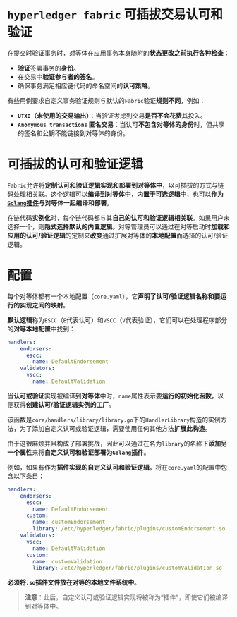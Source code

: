 # `hyperledger fabric` 可插拔交易认可和验证

在提交时验证事务时，对等体在应用事务本身随附的**状态更改之前执行各种检查**：

+ **验证**签署事务的**身份**。
+ 在交易中**验证参与者的签名**。
+ 确保事务满足相应链代码的命名空间的**认可策略**。

有些用例要求自定义事务验证规则与默认的`Fabric`验证**规则不同**，例如：

+ **`UTXO`（未使用的交易输出）**：当验证考虑到交易**是否不会花费**其投入。
+ **`Anonymous transactions` 匿名交易**：当认可**不包含对等体的身份**时，但共享的签名和公钥不能链接到对等体的身份。

# 可插拔的认可和验证逻辑

`Fabric`允许将**定制认可和验证逻辑实现和部署到对等体中**，以可插拔的方式与链码处理相关联。这个逻辑可以**编译到对等体中**，**内置于可选逻辑中**，也可以**作为[`Golang`插件](https://golang.org/pkg/plugin/)与对等体一起编译和部署**。

在链代码**实例化**时，每个链代码都与其**自己的认可和验证逻辑相关联**。如果用户未选择一个，则**隐式选择默认的内置逻辑**。对等管理员可以通过在对等启动时**加载和应用的认可/验证逻辑**的定制来**改变**通过扩展对等体的**本地配置**而选择的认可/验证逻辑。

# 配置

每个对等体都有一个本地配置（`core.yaml`），它**声明了认可/验证逻辑名称和要运行的实现之间的映射**。

**默认逻辑**称为`ESCC`（`E`代表认可）和`VSCC`（`V`代表验证），它们可以在处理程序部分的**对等本地配置**中找到：

```yaml
handlers:
    endorsers:
      escc:
        name: DefaultEndorsement
    validators:
      vscc:
        name: DefaultValidation
```

当**认可或验证**实现被编译到**对等体**中时，`name`属性表示要**运行的初始化函数**，以便获得**创建认可/验证逻辑实例的工厂**。

该函数是`core/handlers/library/library.go`下的`HandlerLibrary`构造的实例方法，为了添加自定义认可或验证逻辑，需要使用任何其他方法**扩展此构造**。

由于这很麻烦并且构成了部署挑战，因此可以通过在名为`library`的名称下**添加另一个属性**来将**自定义认可和验证部署为`Golang`插件**。

例如，如果有作为**插件实现的自定义认可和验证逻辑**，将在`core.yaml`的配置中包含以下条目：

```yaml
handlers:
    endorsers:
      escc:
        name: DefaultEndorsement
      custom:
        name: customEndorsement
        library: /etc/hyperledger/fabric/plugins/customEndorsement.so
    validators:
      vscc:
        name: DefaultValidation
      custom:
        name: customValidation
        library: /etc/hyperledger/fabric/plugins/customValidation.so
```

**必须将`.so`插件文件放在对等的本地文件系统中**。

> **注意**：此后，自定义认可或验证逻辑实现将被称为“插件”，即使它们被编译到对等体中。

